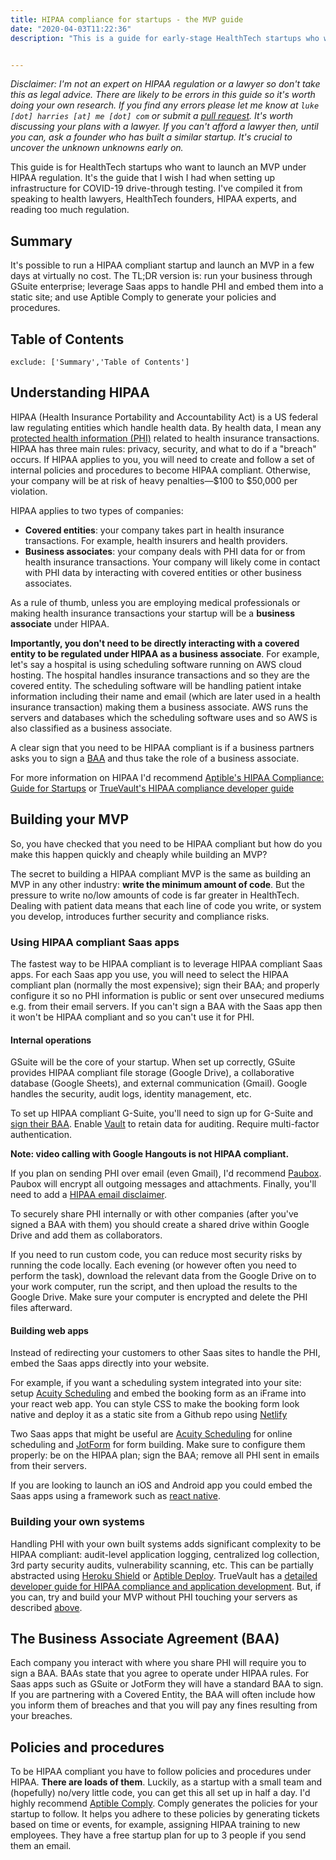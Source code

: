 ```yaml
---
title: HIPAA compliance for startups - the MVP guide
date: "2020-04-03T11:22:36"
description: "This is a guide for early-stage HealthTech startups who want to launch an MVP quickly and cheaply while following HIPAA regulation. It's the guide that I wish I had when setting up infrastructure for COVID-19 drive-through testing."


---
```


_Disclaimer: I'm not an expert on HIPAA regulation or a lawyer so don't take this as legal advice. There are likely to be errors in this guide so it's worth doing your own research. If you find any errors please let me know at `luke [dot] harries [at] me [dot] com` or submit a [pull request](https://github.com/lharries/harries.co/blob/master/content/blog/mvp-hipaa-compliance/index.md). It's worth discussing your plans with a lawyer. If you can't afford a lawyer then, until you can, ask a founder who has built a similar startup. It's crucial to uncover the unknown unknowns early on._

This guide is for HealthTech startups who want to launch an MVP under HIPAA regulation. It's the guide that I wish I had when setting up infrastructure for COVID-19 drive-through testing. I've compiled it from speaking to health lawyers, HealthTech founders, HIPAA experts, and reading too much regulation.

## Summary

It's possible to run a HIPAA compliant startup and launch an MVP in a few days at virtually no cost. The TL;DR version is: run your business through GSuite enterprise; leverage Saas apps to handle PHI and embed them into a static site; and use Aptible Comply to generate your policies and procedures.

## Table of Contents

```toc
exclude: ['Summary','Table of Contents']
```

## Understanding HIPAA

HIPAA (Health Insurance Portability and Accountability Act) is a US federal law regulating entities which handle health data. By health data, I mean any [protected health information (PHI)](https://www.hhs.gov/hipaa/for-professionals/privacy/special-topics/de-identification/index.html#protected) related to health insurance transactions. HIPAA has three main rules: privacy, security, and what to do if a "breach" occurs. If HIPAA applies to you, you will need to create and follow a set of internal policies and procedures to become HIPAA compliant. Otherwise, your company will be at risk of heavy penalties—$100 to $50,000 per violation.  

HIPAA applies to two types of companies:

- **Covered entities**: your company takes part in health insurance transactions. For example, health insurers and health providers.
- **Business associates**: your company deals with PHI data for or from health insurance transactions. Your company will likely come in contact with PHI data by interacting with covered entities or other business associates.

As a rule of thumb, unless you are employing medical professionals or making health insurance transactions your startup will be a **business associate** under HIPAA.

**Importantly, you don't need to be directly interacting with a covered entity to be regulated under HIPAA as a business associate**. For example, let's say a hospital is using scheduling software running on AWS cloud hosting. The hospital handles insurance transactions and so they are the covered entity. The scheduling software will be handling patient intake information including their name and email (which are later used in a health insurance transaction) making them a business associate. AWS runs the servers and databases which the scheduling software uses and so AWS is also classified as a business associate.

A clear sign that you need to be HIPAA compliant is if a business partners asks you to sign a [BAA](#the-business-associate-agreement-baa) and thus take the role of a business associate.

For more information on HIPAA I'd recommend [Aptible's HIPAA Compliance: Guide for Startups](https://www.aptible.com/hipaa/) or [TrueVault's HIPAA compliance developer guide](https://github.com/truevault/hipaa-compliance-developers-guide)

## Building your MVP

So, you have checked that you need to be HIPAA compliant but how do you make this happen quickly and cheaply while building an MVP?

The secret to building a HIPAA compliant MVP is the same as building an MVP in any other industry: **write the minimum amount of code**. But the pressure to write no/low amounts of code is far greater in HealthTech. Dealing with patient data means that each line of code you write, or system you develop, introduces further security and compliance risks.

### Using HIPAA compliant Saas apps

The fastest way to be HIPAA compliant is to leverage HIPAA compliant Saas apps. For each Saas app you use, you will need to select the HIPAA compliant plan (normally the most expensive); sign their BAA; and properly configure it so no PHI information is public or sent over unsecured mediums e.g. from their email servers. If you can't sign a BAA with the Saas app then it won't be HIPAA compliant and so you can't use it for PHI.

#### Internal operations

GSuite will be the core of your startup. When set up correctly, GSuite provides HIPAA compliant file storage (Google Drive), a collaborative database (Google Sheets), and external communication (Gmail). Google handles the security, audit logs, identity management, etc.

To set up HIPAA compliant G-Suite, you'll need to sign up for G-Suite and [sign their BAA](https://support.google.com/a/answer/3407074?hl=en). Enable [Vault](https://support.google.com/a/answer/2462365?hl=en) to retain data for auditing. Require multi-factor authentication.

__Note: video calling with Google Hangouts is not HIPAA compliant.__

If you plan on sending PHI over email (even Gmail), I'd recommend [Paubox](https://www.paubox.com/). Paubox will encrypt all outgoing messages and attachments. Finally, you'll need to add a [HIPAA email disclaimer](https://www.exclaimer.com/email-signature-handbook/10128-hipaa-email-disclaimer-examples).

To securely share PHI internally or with other companies (after you've signed a BAA with them) you should create a shared drive within Google Drive and add them as collaborators.

If you need to run custom code, you can reduce most security risks by running the code locally. Each evening (or however often you need to perform the task), download the relevant data from the Google Drive on to your work computer, run the script, and then upload the results to the Google Drive. Make sure your computer is encrypted and delete the PHI files afterward.

#### Building web apps

Instead of redirecting your customers to other Saas sites to handle the PHI, embed the Saas apps directly into your website.

For example, if you want a scheduling system integrated into your site: setup [Acuity Scheduling](https://acuityscheduling.com/) and embed the booking form as an iFrame into your react web app. You can style CSS to make the booking form look native and deploy it as a static site from a Github repo using [Netlify](https://www.netlify.com/blog/2016/10/27/a-step-by-step-guide-deploying-a-static-site-or-single-page-app/) 

Two Saas apps that might be useful are [Acuity Scheduling](https://acuityscheduling.com/) for online scheduling and [JotForm](https://www.jotform.com/) for form building. Make sure to configure them properly: be on the HIPAA plan; sign the BAA; remove all PHI sent in emails from their servers.

If you are looking to launch an iOS and Android app you could embed the Saas apps using a framework such as [react native](https://josephkhan.me/iframe-with-react-native/).

### Building your own systems

Handling PHI with your own built systems adds significant complexity to be HIPAA compliant: audit-level application logging, centralized log collection, 3rd party security audits, vulnerability scanning, etc. This can be partially abstracted using [Heroku Shield](https://www.heroku.com/shield) or [Aptible Deploy](https://www.aptible.com/deploy/). TrueVault has a [detailed developer guide for HIPAA compliance and application development](https://github.com/truevault/hipaa-compliance-developers-guide). But, if you can, try and build your MVP without PHI touching your servers as described [above](#building-web-apps).

## The Business Associate Agreement (BAA)

Each company you interact with where you share PHI will require you to sign a BAA. BAAs state that you agree to operate under HIPAA rules. For Saas apps such as GSuite or JotForm they will have a standard BAA to sign. If you are partnering with a Covered Entity, the BAA will often include how you inform them of breaches and that you will pay any fines resulting from your breaches.

## Policies and procedures

To be HIPAA compliant you have to follow policies and procedures under HIPAA. **There are loads of them**. Luckily, as a startup with a small team and (hopefully) no/very little code, you can get this all set up in half a day. I'd highly recommend [Aptible Comply](https://www.aptible.com/comply/). Comply generates the policies for your startup to follow. It helps you adhere to these policies by generating tickets based on time or events, for example, assigning HIPAA training to new employees. They have a free startup plan for up to 3 people if you send them an email.
